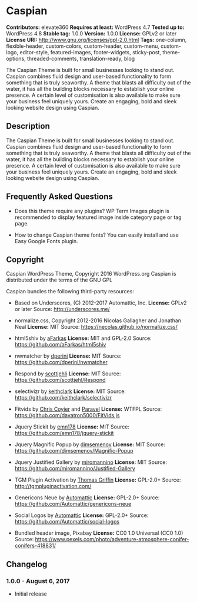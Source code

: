 # Caspian

**Contributors:** elevate360
**Requires at least:** WordPress 4.7
**Tested up to:** WordPress 4.8
**Stable tag:** 1.0.0
**Version:** 1.0.0
**License:** GPLv2 or later
**License URI:** http://www.gnu.org/licenses/gpl-2.0.html
**Tags:** one-column, flexible-header, custom-colors, custom-header, custom-menu, custom-logo, editor-style, featured-images, footer-widgets, sticky-post, theme-options, threaded-comments, translation-ready, blog

The Caspian Theme is built for small businesses looking to stand out. Caspian combines fluid design and user-based functionality to form something that is truly seaworthy. A theme that blasts all difficulty out of the water, it has all the building blocks necessary to establish your online presence. A certain level of customisation is also available to make sure your business feel uniquely yours. Create an engaging, bold and sleek looking website design using Caspian.

## Description

The Caspian Theme is built for small businesses looking to stand out. Caspian combines fluid design and user-based functionality to form something that is truly seaworthy. A theme that blasts all difficulty out of the water, it has all the building blocks necessary to establish your online presence. A certain level of customisation is also available to make sure your business feel uniquely yours. Create an engaging, bold and sleek looking website design using Caspian.


## Frequently Asked Questions

- Does this theme require any plugins?
WP Term Images plugin is recommended to display featured image inside category page or tag page.

- How to change Caspian theme fonts?
You can easily install and use Easy Google Fonts plugin.

## Copyright

Caspian WordPress Theme, Copyright 2016 WordPress.org
Caspian is distributed under the terms of the GNU GPL

Caspian bundles the following third-party resources:

- Based on Underscores, (C) 2012-2017 Automattic, Inc.
**License:** GPLv2 or later
Source: http://underscores.me/

- normalize.css, Copyright 2012-2016 Nicolas Gallagher and Jonathan Neal
**License:** MIT
Source: https://necolas.github.io/normalize.css/

- html5shiv by [aFarkas](https://github.com/aFarkas)
**License:** MIT and GPL-2.0
Source: https://github.com/aFarkas/html5shiv

- nwmatcher by [dperini](https://github.com/dperini)
**License:** MIT
Source: https://github.com/dperini/nwmatcher

- Respond by [scottjehli](https://github.com/scottjehli)
**License:** MIT
Source: https://github.com/scottjehl/Respond

- selectivizr by [keithclark](https://github.com/keithclark)
**License:** MIT
Source: https://github.com/keithclark/selectivizr

- Fitvids by [Chris Coyier](http://chriscoyier.net/) and [Paravel](http://paravelinc.com/)
**License:** WTFPL
Source: https://github.com/davatron5000/FitVids.js

- Jquery Stickit by [emn178](https://github.com/emn178)
**License:** MIT
Source: https://github.com/emn178/jquery-stickit

- Jquery Magnific Popup by [dimsemenov](https://github.com/dimsemenov/)
**License:** MIT
Source: https://github.com/dimsemenov/Magnific-Popup

- Jquery Justified Gallery by [miromannino](https://github.com/miromannino/)
**License:** MIT
Source: https://github.com/miromannino/Justified-Gallery

- TGM Plugin Activation by [Thomas Griffin](https://thomasgriffin.io/)
**License:** GPL-2.0+
Source: http://tgmpluginactivation.com/

- Genericons Neue by [Automattic](https://github.com/Automattic/genericons-neue)
**License:** GPL-2.0+
Source: https://github.com/Automattic/genericons-neue

- Social Logos by [Automattic](https://github.com/Automattic/social-logos)
**License:** GPL-2.0+
Source: https://github.com/Automattic/social-logos

- Bundled header image, Pixabay
**License:** CC0 1.0 Universal (CC0 1.0)
Source: https://www.pexels.com/photo/adventure-atmosphere-conifer-conifers-418831/

## Changelog

### 1.0.0 - August 6, 2017
* Initial release
